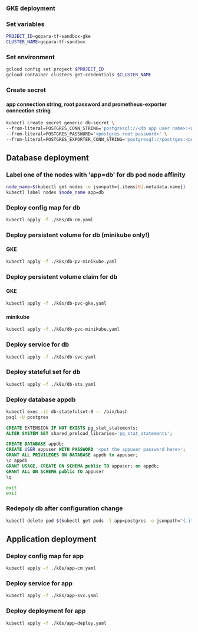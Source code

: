 ### GKE deployment
### Set variables
```sh
PROJECT_ID=gopara-tf-sandbox-gke
CLUSTER_NAME=gopara-tf-sandbox
```

### Set environment 
```sh
gcloud config set project $PROJECT_ID
gcloud container clusters get-credentials $CLUSTER_NAME
```
### Create secret
#### app connection string, root password and prometheus-exporter connection string
```sh
kubectl create secret generic db-secret \ 
--from-literal=POSTGRES_CONN_STRING='postgresql://<db app user name>:<db app user password>@db/appdb' \ 
--from-literal=POSTGRES_PASSWORD='<postgres root password>' \
--from-literal=POSTGRES_EXPORTER_CONN_STRING='postgresql://postrges:<postgres root password>@db/appdb?sslmode=disable' 
```
## Database deployment
### Label one of the nodes with 'app=db' for db pod node affinity
```sh
node_name=$(kubectl get nodes -o jsonpath={.items[0].metadata.name})
kubectl label nodes $node_name app=db
```
### Deploy config map for db
```sh
kubectl apply -f ./k8s/db-cm.yaml
```
### Deploy persistent volume for db (minikube only!)
#### GKE
```sh
kubectl apply -f ./k8s/db-pv-minikube.yaml
```

### Deploy persistent volume claim for db
#### GKE
```sh
kubectl apply -f ./k8s/db-pvc-gke.yaml
```
#### minikube
```sh
kubectl apply -f ./k8s/db-pvc-minikube.yaml
```
### Deploy service for db
```sh
kubectl apply -f ./k8s/db-svc.yaml
```
### Deploy stateful set for db
```sh
kubectl apply -f ./k8s/db-sts.yaml
```

### Deploy database appdb
```sh
kubectl exec -it db-statefulset-0 -- /bin/bash
psql -U postgres
```
```sql
CREATE EXTENSION IF NOT EXISTS pg_stat_statements;
ALTER SYSTEM SET shared_preload_libraries='pg_stat_statements';

CREATE DATABASE appdb;
CREATE USER appuser WITH PASSWORD '<put the appuser password here>';
GRANT ALL PRIVILEGES ON DATABASE appdb to appuser;
\c appdb
GRANT USAGE, CREATE ON SCHEMA public TO appuser; on appdb;
GRANT ALL ON SCHEMA public TO appuser
\q
```
```sh
exit
exit
```
### Redepoly db after configuration change
```sh
kubectl delete pod $(kubectl get pods -l app=postgres -o jsonpath="{.items[0].metadata.name}")
```

## Application deployment
### Deploy config map for app
```sh
kubectl apply -f ./k8s/app-cm.yaml
```
### Deploy service for app
```sh
kubectl apply -f ./k8s/app-svc.yaml
```
### Deploy deployment for app
```sh
kubectl apply -f ./k8s/app-deploy.yaml
```

